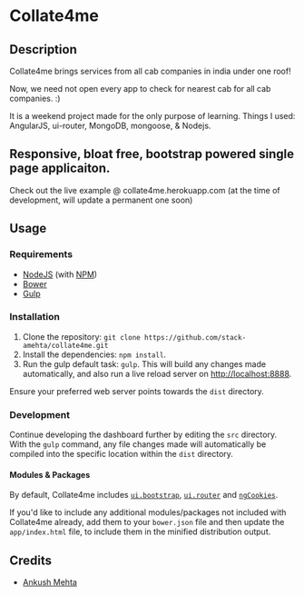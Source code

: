 # Collate4me


## Description

Collate4me brings services from all cab companies in india under one roof!

Now, we need not open every app to check for nearest cab for all cab companies. :)

It is a weekend project made for the only purpose of learning. Things I used: AngularJS, ui-router, MongoDB, mongoose, & Nodejs.

## Responsive, bloat free, bootstrap powered single page applicaiton.

Check out the live example @ collate4me.herokuapp.com (at the time of development, will update a permanent one soon)

## Usage
### Requirements
* [NodeJS](http://nodejs.org/) (with [NPM](https://www.npmjs.org/))
* [Bower](http://bower.io)
* [Gulp](http://gulpjs.com)

### Installation
1. Clone the repository: `git clone https://github.com/stack-amehta/collate4me.git`
2. Install the dependencies: `npm install`.
3. Run the gulp default task: `gulp`. 
This will build any changes made automatically, and also run a live reload server on [http://localhost:8888](http://localhost:8888).

Ensure your preferred web server points towards the `dist` directory.

### Development
Continue developing the dashboard further by editing the `src` directory. With the `gulp` command, any file changes made will automatically be compiled into the specific location within the `dist` directory.

#### Modules & Packages
By default, Collate4me includes [`ui.bootstrap`](http://angular-ui.github.io/bootstrap/), [`ui.router`](https://github.com/angular-ui/ui-router) and [`ngCookies`](https://docs.angularjs.org/api/ngCookies). 

If you'd like to include any additional modules/packages not included with Collate4me already, add them to your `bower.json` file and then update the `app/index.html` file, to include them in the minified distribution output.

## Credits
* [Ankush Mehta](https://github.com/stack-amehta)